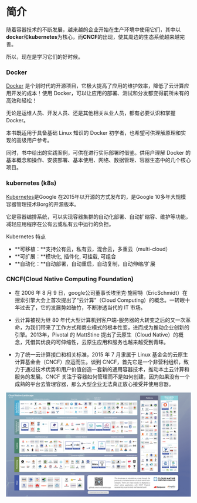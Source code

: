 # 简介

随着容器技术的不断发展，越来越的企业开始在生产环境中使用它们，其中以**docker**和**kubernetes**为核心，而**CNCF**的出现，使其周边的生态系统越来越完善。

所以，现在是学习它们的好时候。

### Docker

[Docker](http://www.docker.com/) 是个划时代的开源项目，它极大提高了应用的维护效率，降低了云计算应用开发的成本！使用 Docker，可以让应用的部署、测试和分发都变得前所未有的高效和轻松！

无论是运维人员、开发人员、还是其他相关从业人员，都有必要认识和掌握 Docker。

本书既适用于具备基础 Linux 知识的 Docker 初学者，也希望可供理解原理和实现的高级用户参考。

同时，书中给出的实践案例，可供在进行实际部署时借鉴。供用户理解 Docker 的基本概念和操作、安装部署、基本使用、网络、数据管理、容器生态中的几个核心项目。

### kubernetes \(k8s\)

[Kubernetes](#)是Google 在2015年以开源的方式发布的，是Google 10多年大规模容器管理技术Borg的开源版本。

它是容器编排系统，可以实现容器集群的自动化部署、自动扩缩容、维护等功能，减轻应用程序在公有云或私有云中运行的负担。

Kubernetes 特点

* **可移植：**支持公有云，私有云，混合云，多重云（multi-cloud）
* **可扩展：**模块化, 插件化, 可挂载, 可组合
* **自动化：**自动部署，自动重启，自动复制，自动伸缩/扩展

### CNCF\(Cloud Native Computing Foundation\)

* 在 2006 年 8 月 9 日，google公司董事长埃里克·施密特（EricSchmidt）在搜索引擎大会上首次提出了“云计算”（Cloud Computing）的概念。一转眼十年过去了，它的发展势如破竹，不断渗透当代的 IT 市场。

* 云计算被视为继 80 年代大型计算机到客户端-服务器的大转变之后的又一次革命，为我们带来了工作方式和商业模式的根本性变，进而成为推动企业创新的引擎。2013年，Pivotal 的 MattStine 提出了云原生（Cloud Native）的概念，凭借其优良的可伸缩性，云原生应用和服务也越来越受到青睐。

* 为了统一云计算接口和相关标准，2015 年 7 月隶属于 Linux 基金会的云原生计算基金会（CNCF）应运而生。谈到 CNCF，首先它是一个非营利组织，致力于通过技术优势和用户价值创造一套新的通用容器技术，推动本土云计算和服务的发展。CNCF 关注于容器如何管理而不是如何创建，因为如果没有一个成熟的平台去管理容器，那么大型企业无法真正放心接受并使用容器。

![](/assets/CNCF.png)

